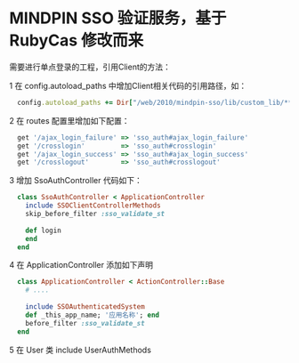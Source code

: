 # MINDPIN SSO 验证服务，基于 RubyCas 修改而来

需要进行单点登录的工程，引用Client的方法：

1 在 config.autoload_paths 中增加Client相关代码的引用路径，如：

```ruby
  config.autoload_paths += Dir["/web/2010/mindpin-sso/lib/custom_lib/**/"]
```

2 在 routes 配置里增加如下配置：

```ruby
  get '/ajax_login_failure' => 'sso_auth#ajax_login_failure'
  get '/crosslogin'         => 'sso_auth#crosslogin'
  get '/ajax_login_success' => 'sso_auth#ajax_login_success'
  get '/crosslogout'        => 'sso_auth#crosslogout'
```

3 增加 SsoAuthController 代码如下：

```ruby
  class SsoAuthController < ApplicationController
    include SSOClientControllerMethods
    skip_before_filter :sso_validate_st
    
    def login
    end
  end
```
  
4 在 ApplicationController 添加如下声明

```ruby
  class ApplicationController < ActionController::Base
    # ....
  
    include SSOAuthenticatedSystem
    def _this_app_name; '应用名称'; end
    before_filter :sso_validate_st
  end
```  

5 在 User 类 include UserAuthMethods
